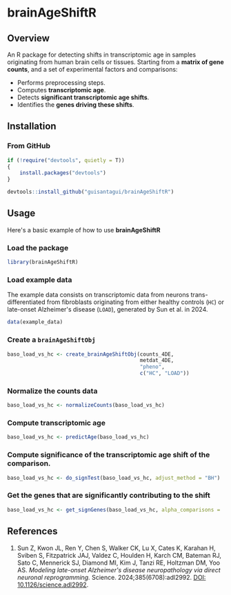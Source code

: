 # brainAgeShiftR

## Overview
An R package for detecting shifts in transcriptomic age in samples originating from human brain cells or tissues. Starting from a **matrix of gene counts**, and a set of experimental factors and comparisons:
- Performs preprocessing steps.
- Computes **transcriptomic age**.
- Detects **significant transcriptomic age shifts**.
- Identifies the **genes driving these shifts**.

## Installation

### From GitHub

```r
if (!require("devtools", quietly = T))
{
	install.packages("devtools")
}

devtools::install_github("guisantagui/brainAgeShiftR")
```

## Usage
Here's a basic example of how to use **brainAgeShiftR**

### Load the package
```r
library(brainAgeShiftR)
```
### Load example data
The example data consists on transcriptomic data from neurons trans-differentiated from fibroblasts originating from either healthy controls (`HC`) or late-onset Alzheimer's disease (`LOAD`), generated by Sun et al. in 2024.
```r
data(example_data)
```
### Create a `brainAgeShiftObj`
```r
baso_load_vs_hc <- create_brainAgeShiftObj(counts_4DE,
                                           metdat_4DE,
                                           "pheno",
                                           c("HC", "LOAD"))
```
### Normalize the counts data
```r
baso_load_vs_hc <- normalizeCounts(baso_load_vs_hc)
```
### Compute transcriptomic age
```r
baso_load_vs_hc <- predictAge(baso_load_vs_hc)
```
### Compute significance of the transcriptomic age shift of the comparison.
```r
baso_load_vs_hc <- do_signTest(baso_load_vs_hc, adjust_method = "BH")
```
### Get the genes that are significantly contributing to the shift
```r
baso_load_vs_hc <- get_signGenes(baso_load_vs_hc, alpha_comparisons = .05)
```
## References
1. Sun Z, Kwon JL, Ren Y, Chen S, Walker CK, Lu X, Cates K, Karahan H, Sviben S, Fitzpatrick JAJ, Valdez C, Houlden H, Karch CM, Bateman RJ, Sato C, Mennerick SJ, Diamond MI, Kim J, Tanzi RE, Holtzman DM, Yoo AS. *Modeling late-onset Alzheimer's disease neuropathology via direct neuronal reprogramming.* Science. 2024;385(6708):adl2992. [DOI: 10.1126/science.adl2992](https://doi.org/10.1126/science.adl2992).
